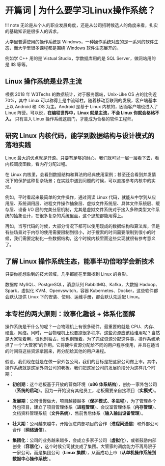 # 开篇词 | 为什么要学习Linux操作系统？

!!! note
    无论是从个人的职业发展角度，还是从公司招聘候选人的角度来看，扎实的基础知识是很多人的诉求。

大学里普遍使用的操作系统是 Windows，一种操作系统对应的是一系列的软件生态，而大学里很多课程都是围绕 Windows 软件生态展开的。

例如学 C++ 用的是 Vistual Studio，学数据库用的是 SQL Server，做网站用的是 IIS 等等。

## Linux 操作系统是业界主流

根据 2018 年 W3Techs 的数据统计，对于服务器端，Unix-Like OS 占的比例近 70%，其中 Linux 可以称得上是中流砥柱。随着移动互联网的发展，客户端基本上以 Android 和 iOS 为主。Android 是基于 Linux 内核的，因而客户端也进入了 Linux 阵营。可以说，**在编程世界中，Linux 就是主流，不会 Linux 你就会格格不入。** 只有进入 Linux 操作系统这扇门，才能成为合格的软件工程师。

## 研究 Linux 内核代码，能学到数据结构与设计模式的落地实践

Linux 最大的优点就是开源。只要有足够的耐心，我们就可以一层一层看下去，看内核调度函数，看内存分配过程。

在 Linux 内核里，会看到数据结构和算法的经典使用案例；甚至还会看到并发情况下的保护这种复杂场景；在实践中遇到问题的时候，可以直接参考内核中的实现。

例如，平时看起来最简单的文件操作，通过阅读 Linux 代码，就能从中学到从应用层、系统调用层、进程文件操作抽象层、虚拟文件系统层、具体文件系统层、缓存层、设备 I/O 层的完美分层机制，尤其是虚拟文件系统对于接入多种类型文件系统的抽象设计，在很多复杂的系统里面，这个思想都能用得上。

再如，当写代码的时候，大部分情况下都可以使用现成的数据结构和算法库，但是有些场景对于内存的使用需要限制到很小，对于搜索的时间需要限制到很小的时候，我们需要定制化一些数据结构，这个时候内核里面这些实现就很有参考意义了。

## 了解 Linux 操作系统生态，能事半功倍地学会新技术

只要你能想象到的技术领域，几乎都能在里面找到 Linux 的身影。

数据库 MySQL、PostgreSQL，消息队列 RabbitMQ、Kafka，大数据 Hadoop、Spark，虚拟化 KVM、Openvswitch，容器 Kubernetes、Docker，这些软件都会默认提供 Linux 下的安装、使用、运维手册，都会默认先适配 Linux。

## 本专栏的两大原则：故事化趣谈 + 体系化图解

操作系统是干什么的呢？一台物理机上有很多硬件，最重要的就是 CPU、内存、硬盘、网络。同时，一台物理机上也要跑很多程序，这些资源应该给谁用呢？当然是大家轮着用，谁也别独占，谁也别饿着。为了完成资源分配这件事，操作系统承担了一个“大管家”的作用。它将硬件资源分配给不同的用户程序使用，并且在适当的时间将这些资源拿回来，再分配给其他的用户进程。

假设，我们现在就是在做一家外包公司，我们的目标是把这家公司做上市。其中，操作系统就是这家外包公司的老板。我们把这家公司的发展阶段分为这样几个时期：

- **初创期**：这个老板基于开放的营商环境（**x86 体系结构**），创办一家外包公司（**系统的启动**）。因为一开始没有其他员工，老板需要亲自接项目（**实模式**）。
  
- **发展期**：公司慢慢做大，项目越接越多（**保护模式、多进程**），为了管理各个外包项目，建立了项目管理体系（**进程管理**）、会议室管理体系（**内存管理**）、文档资料管理系统（**文件系统**）、售前售后体系（**输入输出设备管理**）。
  
- **壮大期**：公司越来越牛，开始促进内部项目的合作（**进程间通信**）和外部公司合作（**网络通信**）。
  
- **集团化**：公司的业务越来越多，会成立多家子公司（**虚拟化**），或者鼓励内部创业（**容器化**），这个时候公司就变成了集团。大管家的调度能力不再局限于一家公司，而是集团公司（**Linux 集群**），从而成功上市（**从单机操作系统到数据中心操作系统**）。
